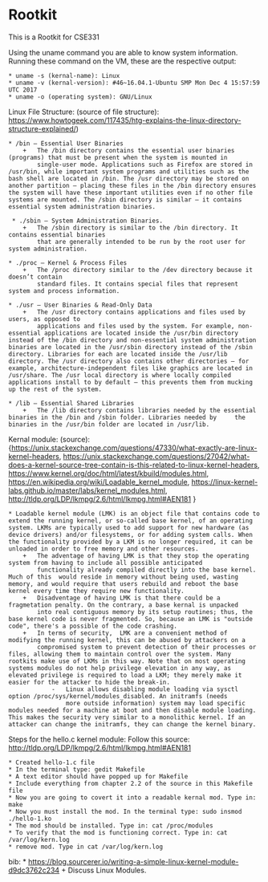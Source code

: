# Rootkit
This is a Rootkit for CSE331

Using the uname command you are able to know system information. Running these command on the VM, these are the respective output:

	* uname -s (kernal-name): Linux
    * uname -v (kernal-version): #46~16.04.1-Ubuntu SMP Mon Dec 4 15:57:59 UTC 2017
    * uname -o (operating system): GNU/Linux

Linux File Structure: 
(source of file structure): https://www.howtogeek.com/117435/htg-explains-the-linux-directory-structure-explained/)

    * /bin – Essential User Binaries
        +   The /bin directory contains the essential user binaries (programs) that must be present when the system is mounted in
            single-user mode. Applications such as Firefox are stored in /usr/bin, while important system programs and utilities such as the bash shell are located in /bin. The /usr directory may be stored on another partition – placing these files in the /bin directory ensures the system will have these important utilities even if no other file systems are mounted. The /sbin directory is similar – it contains essential system administration binaries.

     * ./sbin – System Administration Binaries. 
        +   The /sbin directory is similar to the /bin directory. It contains essential binaries
            that are generally intended to be run by the root user for system administration.

    * ./proc – Kernel & Process Files
        +   The /proc directory similar to the /dev directory because it doesn’t contain
            standard files. It contains special files that represent system and process information.

    * ./usr – User Binaries & Read-Only Data
        +   The /usr directory contains applications and files used by users, as opposed to
            applications and files used by the system. For example, non-essential applications are located inside the /usr/bin directory instead of the /bin directory and non-essential system administration binaries are located in the /usr/sbin directory instead of the /sbin directory. Libraries for each are located inside the /usr/lib directory. The /usr directory also contains other directories – for example, architecture-independent files like graphics are located in /usr/share. The /usr local directory is where locally compiled applications install to by default – this prevents them from mucking up the rest of the system.

    * /lib – Essential Shared Libraries
        +   The /lib directory contains libraries needed by the essential binaries in the /bin and /sbin folder. Libraries needed by     the binaries in the /usr/bin folder are located in /usr/lib.


Kernal module:
(source): {https://unix.stackexchange.com/questions/47330/what-exactly-are-linux-kernel-headers, 
https://unix.stackexchange.com/questions/27042/what-does-a-kernel-source-tree-contain-is-this-related-to-linux-kernel-headers,
https://www.kernel.org/doc/html/latest/kbuild/modules.html,
https://en.wikipedia.org/wiki/Loadable_kernel_module,
https://linux-kernel-labs.github.io/master/labs/kernel_modules.html,
http://tldp.org/LDP/lkmpg/2.6/html/lkmpg.html#AEN181
}

    * Loadable kernel module (LMK) is an object file that contains code to extend the running kernel, or so-called base kernel, of an operating system. LKMs are typically used to add support for new hardware (as device drivers) and/or filesystems, or for adding system calls. When the functionality provided by a LKM is no longer required, it can be unloaded in order to free memory and other resources.
        +   The adventage of having LMK is that they stop the operating system from having to include all possible anticipated
            functionality already compiled directly into the base kernel. Much of this  would reside in memory without being used, wasting memory, and would require that users rebuild and reboot the base kernel every time they require new functionality.
        +   Disadventage of having LMK is that there could be a fragmetation penalty. On the contrary, a base kernal is unpacked
            into real contiguous memory by its setup routines; thus, the base kernel code is never fragmented. So, because an LMK is "outside code", there's a possible of the code crashing.
        +   In terms of security,  LMK are a convenient method of modifying the running kernel, this can be abused by attackers on a
            compromised system to prevent detection of their processes or files, allowing them to maintain control over the system. Many rootkits make use of LKMs in this way. Note that on most operating systems modules do not help privilege elevation in any way, as elevated privilege is required to load a LKM; they merely make it easier for the attacker to hide the break-in.
                -   Linux allows disabling module loading via sysctl option /proc/sys/kernel/modules_disabled. An initramfs (needs 
                    more outside information) system may load specific modules needed for a machine at boot and then disable module loading. This makes the security very similar to a monolithic kernel. If an attacker can change the initramfs, they can change the kernel binary.


Steps for the hello.c  kernel module:
Follow this source: http://tldp.org/LDP/lkmpg/2.6/html/lkmpg.html#AEN181
	
	* Created hello-1.c file
	* In the terminal type: gedit Makefile
	* A text editor should have popped up for Makefile
	* Include everything from chapter 2.2 of the source in this Makefile file
	* Now you are going to covert it into a readable kernal mod. Type in: make
	* Now you must install the mod. In the terminal type: sudo insmod ./hello-1.ko	
	* The mod should be installed. Type in: cat /proc/modules 
	* To verify that the mod is functioning correct. Type in: cat /var/log/kern.log
	* remove mod. Type in cat /var/log/kern.log  





bib:
    * https://blog.sourcerer.io/writing-a-simple-linux-kernel-module-d9dc3762c234
        + Discuss Linux Modules.

